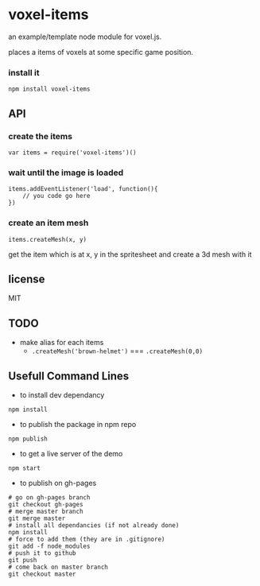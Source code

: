 # voxel-items

an example/template node module for voxel.js.

places a items of voxels at some specific game position.

### install it

```
npm install voxel-items
```

## API

### create the items
```
var items = require('voxel-items')()
```

### wait until the image is loaded

```
items.addEventListener('load', function(){
	// you code go here
})
```

### create an item mesh

```
items.createMesh(x, y)
```

get the item which is at x, y in the spritesheet and create a 3d mesh with it

## license

MIT

## TODO
* make alias for each items
  * ```.createMesh('brown-helmet')``` === ```.createMesh(0,0)``` 
  
## Usefull Command Lines

* to install dev dependancy
```
npm install
```

* to publish the package in npm repo
```
npm publish
```

* to get a live server of the demo

```
npm start
``` 

* to publish on gh-pages

```
# go on gh-pages branch
git checkout gh-pages
# merge master branch
git merge master
# install all dependancies (if not already done)
npm install
# force to add them (they are in .gitignore)
git add -f node_modules
# push it to github
git push 
# come back on master branch
git checkout master
```